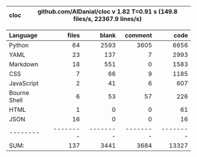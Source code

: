 cloc|github.com/AlDanial/cloc v 1.82  T=0.91 s (149.8 files/s, 22367.9 lines/s)
--- | ---

Language|files|blank|comment|code
:-------|-------:|-------:|-------:|-------:
Python|64|2593|3605|6656
YAML|23|137|7|2993
Markdown|18|551|0|1583
CSS|7|66|9|1185
JavaScript|2|41|6|607
Bourne Shell|6|53|57|226
HTML|1|0|0|61
JSON|16|0|0|16
--------|--------|--------|--------|--------
SUM:|137|3441|3684|13327

